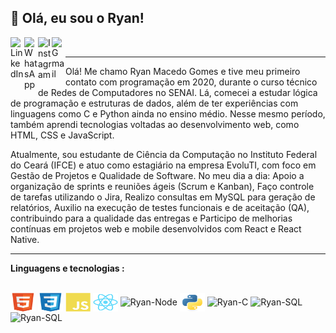 ## 👋 Olá, eu sou o Ryan!

<a target="_blank" href="https://www.linkedin.com/in/ryan-macedo-gomes-327244310/"> 
  <img align="left" alt="LinkedIn" width="22px" src="https://cdn.jsdelivr.net/npm/simple-icons@v3/icons/linkedin.svg" /> 
</a> 
<a target="_blank" href="https://api.whatsapp.com/send?phone=5585998217880"> 
  <img align="left" alt="WhatsApp" width="22px" src="https://cdn.jsdelivr.net/npm/simple-icons@v3/icons/whatsapp.svg" /> 
</a> 
<a target="_blank" href="https://www.instagram.com/ryanmacedog/"> 
  <img align="left" alt="Instagram" width="22px" src="https://cdn.jsdelivr.net/npm/simple-icons@v3/icons/instagram.svg" /> 
</a> 
<a target="_blank" href="mailto:ryaniraneide@gmail.com"> 
  <img align="left" alt="Gmail" width="22px" src="https://cdn.jsdelivr.net/npm/simple-icons@v3/icons/gmail.svg" /> 
</a> 
<br/>

----

Olá! Me chamo Ryan Macedo Gomes e tive meu primeiro contato com programação em 2020, durante o curso técnico de Redes de Computadores no SENAI. Lá, comecei a estudar lógica de programação e estruturas de dados, além de ter experiências com linguagens como C e Python ainda no ensino médio. Nesse mesmo período, também aprendi tecnologias voltadas ao desenvolvimento web, como HTML, CSS e JavaScript.

Atualmente, sou estudante de Ciência da Computação no Instituto Federal do Ceará (IFCE) e atuo como estagiário na empresa EvoluTI, com foco em Gestão de Projetos e Qualidade de Software. No meu dia a dia:
Apoio a organização de sprints e reuniões ágeis (Scrum e Kanban), Faço controle de tarefas utilizando o Jira, Realizo consultas em MySQL para geração de relatórios, Auxilio na execução de testes funcionais e de aceitação (QA), contribuindo para a qualidade das entregas e Participo de melhorias contínuas em projetos web e mobile desenvolvidos com React e React Native.

----

**Linguagens e tecnologias :** 

<div style="display: inline_block"><br>  
  <img align="center" alt="Ryan-HTML" height="30" width="40" src="https://raw.githubusercontent.com/devicons/devicon/master/icons/html5/html5-original.svg">
  <img align="center" alt="Ryan-CSS" height="30" width="40" src="https://raw.githubusercontent.com/devicons/devicon/master/icons/css3/css3-original.svg">
  <img align="center" alt="Ryan-Js" height="30" width="40" src="https://raw.githubusercontent.com/devicons/devicon/master/icons/javascript/javascript-plain.svg">
  <img align="center" alt="Ryan-React" height="30" width="40" src="https://raw.githubusercontent.com/devicons/devicon/master/icons/react/react-original.svg">
  <img align="center" alt="Ryan-Node" height="30" width="40" src="https://cdn.jsdelivr.net/gh/devicons/devicon@latest/icons/nodejs/nodejs-original.svg">  
  <img align="center" alt="Ryan-Python" height="30" width="40" src="https://raw.githubusercontent.com/devicons/devicon/master/icons/python/python-original.svg">
  <img align="center" alt="Ryan-C" height="30" width="40" src="https://cdn.jsdelivr.net/gh/devicons/devicon@latest/icons/c/c-original.svg">
  <img align="center" alt="Ryan-SQL" height="30" width="40" src="https://cdn.jsdelivr.net/gh/devicons/devicon@latest/icons/mysql/mysql-original.svg"> 
  <img align="center" alt="Ryan-SQL" height="30" width="40" src="https://cdn.jsdelivr.net/gh/devicons/devicon@latest/icons/microsoftsqlserver/microsoftsqlserver-original.svg"> 
</div>
